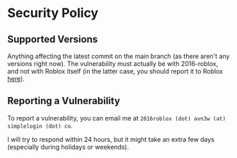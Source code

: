 # Security Policy

## Supported Versions

Anything affecting the latest commit on the main branch (as there aren't any versions right now). The vulnerability must actually be with 2016-roblox, and not with Roblox itself (in the latter case, you should report it to Roblox [here](https://hackerone.com/roblox)).

## Reporting a Vulnerability

To report a vulnerability, you can email me at `2016roblox (dot) avn3w (at) simplelogin (dot) co`. 

I will try to respond within 24 hours, but it might take an extra few days (especially during holidays or weekends). 

